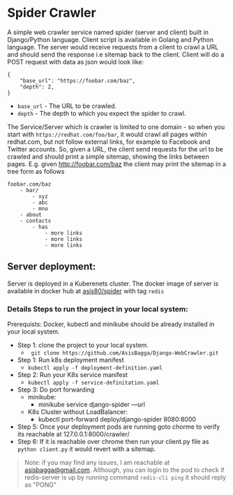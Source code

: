 # Spider Crawler
A simple web crawler service named spider (server and client) built in Django/Python language. Client script is available in Golang and Python language. The server would receive requests from a client to crawl a URL and should send the response i.e sitemap back to the client. 
Client will do a POST request with data as json would look like:
``` 
{
    "base_url": "https://foobar.com/baz",
    "depth": 2,
} 
```

- `base_url` - The URL to be crawled.
- `depth` - The depth to which you expect the spider to crawl.

The Service/Server which is crawler is limited to one domain - so when you start with `https://redhat.com/foo/bar`, it would crawl all pages within redhat.com, but not follow external links, for example to Facebook and Twitter accounts. 
So, given a URL, the client send requests for the url to be crawled and should print a simple sitemap, showing the links between pages. E.g. given http://foobar.com/baz the client may print the sitemap in a tree form as follows 
```
foobar.com/baz 
    - bar/ 
        - xyz 
        - abc 
        - mno 
    - about 
    - contacts 
        - has 
            - more links 
            - more links 
            - more links 
```
## Server deployment:
Server is deployed in a Kuberenets cluster. The docker image of server is available in docker hub at [asis80/spider](https://hub.docker.com/repository/registry-1.docker.io/asis80/spider/) with tag `redis`

### Details Steps to run the project in your local system:
Prerequists: 
    Docker, kubectl and minikube should be already installed in your local system. 

- Step 1: clone the project to your local system.
    - ` git clone https://github.com/AsisBagga/Django-WebCrawler.git`
- Step 1: Run k8s deployment manifest
    - ` kubectl apply -f deployment-definition.yaml `
- Step 2: Run your K8s service manifest
    - ` kubectl apply -f service-definitation.yaml `
- Step 3: Do port forwarding
    - minikube: 
        - minikube service django-spider —url
    - K8s Cluster without LoadBalancer:
        - kubectl port-forward deploy/django-spider 8080:8000
- Step 5: Once your deployment pods are running goto chorme to verify its reachable at 127.0.0.1:8000/crawler/
- Step 6: If it is reachable over chrome then run your client.py file as `python client.py` it would revert with a sitemap. 

> Note: if you may find any issues, I am reachable at asisbagga@gmail.com. Although, you can login to the pod to check if redis-server is up by running command `redis-cli ping` it should reply as "PONG" 
